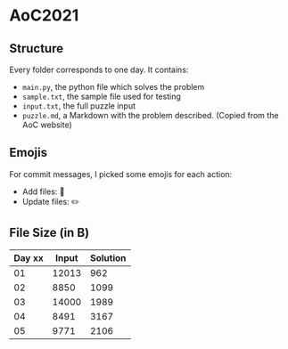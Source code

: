 # AoC2021

## Structure

Every folder corresponds to one day. It contains:

* `main.py`, the python file which solves the problem
* `sample.txt`, the sample file used for testing
* `input.txt`, the full puzzle input
* `puzzle.md`, a Markdown with the problem described. (Copied from the AoC website)

## Emojis

For commit messages, I picked some emojis for each action:

* Add files: 🍱
* Update files: ✏️

## File Size (in B)

|Day xx|Input|Solution|
|------|-----|--------|
|01|12013|962|
|02|8850|1099|
|03|14000|1989|
|04|8491|3167|
|05|9771|2106|
